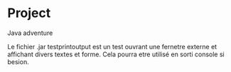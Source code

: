# Project
Java adventure

Le fichier .jar testprintoutput est un test ouvrant une fernetre externe et affichant divers textes et forme. Cela pourra etre utilisé en sorti console si besion.
